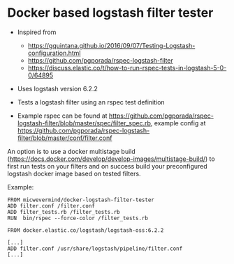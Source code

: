 # Docker based logstash filter tester

* Inspired from
  * https://gquintana.github.io/2016/09/07/Testing-Logstash-configuration.html
  * https://github.com/pgporada/rspec-logstash-filter
  * https://discuss.elastic.co/t/how-to-run-rspec-tests-in-logstash-5-0-0/64895

* Uses logstash version 6.2.2
* Tests a logstash filter using an rspec test definition
* Example rspec can be found at https://github.com/pgporada/rspec-logstash-filter/blob/master/spec/filter_spec.rb,
  example config at https://github.com/pgporada/rspec-logstash-filter/blob/master/conf/filter.conf

An option is to use a docker multistage build (https://docs.docker.com/develop/develop-images/multistage-build/) to first
run tests on your filters and on success build your preconfigured logstash docker image based on tested filters.

Example:

```
FROM micwevermind/docker-logstash-filter-tester
ADD filter.conf /filter.conf
ADD filter_tests.rb /filter_tests.rb
RUN  bin/rspec --force-color /filter_tests.rb

FROM docker.elastic.co/logstash/logstash-oss:6.2.2

[...]
ADD filter.conf /usr/share/logstash/pipeline/filter.conf
[...]
```
